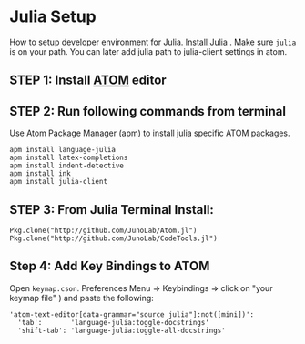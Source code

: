 # Julia Setup
How to setup developer environment for Julia. [Install Julia](https://julialang.org/downloads/platform.html) . Make sure `julia` is on your path. You can later add julia path to julia-client settings in atom.

## STEP 1: Install [ATOM](https://atom.io/) editor

## STEP 2: Run following commands from terminal
Use Atom Package Manager (apm) to install julia specific ATOM packages.

```
apm install language-julia
apm install latex-completions
apm install indent-detective
apm install ink
apm install julia-client
```

## STEP 3: From Julia Terminal Install:
```
Pkg.clone("http://github.com/JunoLab/Atom.jl")
Pkg.clone("http://github.com/JunoLab/CodeTools.jl")
```

## Step 4: Add Key Bindings to ATOM 
Open `keymap.cson`. Preferences Menu => Keybindings => click on "your keymap file" ) and paste the following:
```
'atom-text-editor[data-grammar="source julia"]:not([mini])':
  'tab':       'language-julia:toggle-docstrings'
  'shift-tab': 'language-julia:toggle-all-docstrings'
```


